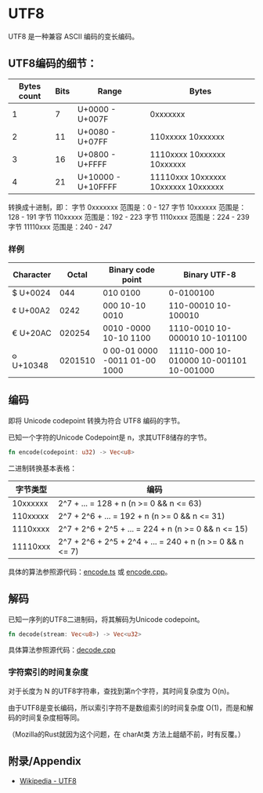 # UTF8

UTF8 是一种兼容 ASCII 编码的变长编码。

## UTF8编码的细节：

| Bytes count | Bits | Range               | Bytes                                 |
|-------------|------|---------------------|---------------------------------------|
|      1      |  7   | U+0000 - U+007F     | 0xxxxxxx                              |
|      2      |  11  | U+0080 - U+07FF     | 110xxxxx 10xxxxxx                     |
|      3      |  16  | U+0800	- U+FFFF     | 1110xxxx 10xxxxxx 10xxxxxx            |
|      4      |  21  | U+10000 - U+10FFFF  | 11110xxx 10xxxxxx 10xxxxxx 10xxxxxx   |

转换成十进制，即：
字节 0xxxxxxx 范围是：0   - 127
字节 10xxxxxx 范围是：128 - 191
字节 110xxxxx 范围是：192 - 223
字节 1110xxxx 范围是：224 - 239
字节 11110xxx 范围是：240 - 247

### 样例

| Character	| Octal   |	Binary code point             | Binary UTF-8                               |
|-----------|---------|-------------------------------|--------------------------------------------|
| $ U+0024  | 044     | 010 0100                      | 0-0100100                                  |
| ¢ U+00A2  | 0242    | 000 10-10 0010                | 110-00010 10-100010                        |
| € U+20AC  | 020254  | 0010 -0000 10-10 1100         | 1110-0010 10-000010 10-101100              |
| 𐍈 U+10348 | 0201510 | 0 00-01 0000 -0011 01-00 1000 | 11110-000 10-010000 10-001101 10-001000    |

## 编码

  即将 Unicode codepoint 转换为符合 UTF8 编码的字节。

  已知一个字符的Unicode Codepoint是 n，求其UTF8储存的字节。

  ```rust
  fn encode(codepoint: u32) -> Vec<u8>
  ```

  二进制转换基本表格：

|  字节类型   |                         编码                               |
|-----------|-----------------------------------------------------------|
| 10xxxxxx  | 2^7 + ... = 128 + n (n >= 0 && n <= 63)                   |
| 110xxxxx  | 2^7 + 2^6 + ... = 192 + n (n >= 0 && n <= 31)             |
| 1110xxxx  | 2^7 + 2^6 + 2^5 + ... = 224 + n (n >= 0 && n <= 15)       |
| 11110xxx  | 2^7 + 2^6 + 2^5 + 2^4 + ... = 240 + n (n >= 0 && n <= 7)  |

  具体的算法参照源代码：[encode.ts](./code/typescript/encode.ts) 或 [encode.cpp](./code/cpp/include/encode.h)。

## 解码

  已知一序列的UTF8二进制码，将其解码为Unicode codepoint。

  ```rust
  fn decode(stream: Vec<u8>) -> Vec<u32>
  ```

  具体算法参照源代码：[decode.cpp](./code/cpp/include/decode.h)


### 字符索引的时间复杂度

对于长度为 N 的UTF8字符串，查找到第n个字符，其时间复杂度为 O(n)。

由于UTF8是变长编码，所以索引字符不是数组索引的时间复杂度 O(1)，而是和解码的时间复杂度相等同。

（Mozilla的Rust就因为这个问题，在 charAt类 方法上龃龉不前，时有反覆。）

## 附录/Appendix

  - [Wikipedia - UTF8](https://en.wikipedia.org/wiki/UTF-8)
